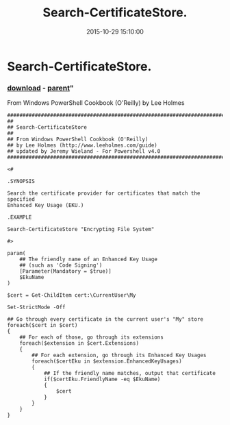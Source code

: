 ﻿---
pid:            6072
parent:         2207
children:       
poster:         Jeremy Wieland
title:          Search-CertificateStore.
date:           2015-10-29 15:10:00
format:         posh
---

# Search-CertificateStore.

### [download](6072.ps1) - [parent](2207.md)"

From Windows PowerShell Cookbook (O'Reilly) by Lee Holmes

```posh
##############################################################################
##
## Search-CertificateStore
##
## From Windows PowerShell Cookbook (O'Reilly)
## by Lee Holmes (http://www.leeholmes.com/guide)
## updated by Jeremy Wieland - For Powershell v4.0
##############################################################################

<#

.SYNOPSIS

Search the certificate provider for certificates that match the specified
Enhanced Key Usage (EKU.)

.EXAMPLE

Search-CertificateStore "Encrypting File System"

#>

param(
    ## The friendly name of an Enhanced Key Usage
    ## (such as 'Code Signing')
    [Parameter(Mandatory = $true)]
    $EkuName
)

$cert = Get-ChildItem cert:\CurrentUser\My

Set-StrictMode -Off

## Go through every certificate in the current user's "My" store
foreach($cert in $cert)
{
    ## For each of those, go through its extensions
    foreach($extension in $cert.Extensions)
    {
        ## For each extension, go through its Enhanced Key Usages
        foreach($certEku in $extension.EnhancedKeyUsages)
        {
            ## If the friendly name matches, output that certificate
            if($certEku.FriendlyName -eq $EkuName)
            {
                $cert
            }
        }
    }
}
```
